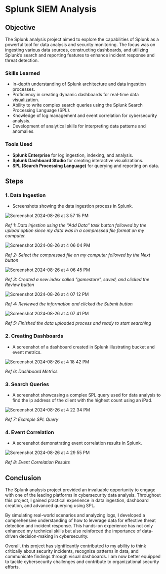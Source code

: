 # Splunk SIEM Analysis

## Objective
The Splunk analysis project aimed to explore the capabilities of Splunk as a powerful tool for data analysis and security monitoring. The focus was on ingesting various data sources, constructing dashboards, and utilizing Splunk’s search and reporting features to enhance incident response and threat detection.

### Skills Learned
- In-depth understanding of Splunk architecture and data ingestion processes.
- Proficiency in creating dynamic dashboards for real-time data visualization.
- Ability to write complex search queries using the Splunk Search Processing Language (SPL).
- Knowledge of log management and event correlation for cybersecurity analysis.
- Development of analytical skills for interpreting data patterns and anomalies.

### Tools Used
- **Splunk Enterprise** for log ingestion, indexing, and analysis.
- **Splunk Dashboard Studio** for creating interactive visualizations.
- **SPL (Search Processing Language)** for querying and reporting on data.

## Steps

### 1. **Data Ingestion**
   - Screenshots showing the data ingestion process in Splunk.
     
![Screenshot 2024-08-26 at 3 57 15 PM](https://github.com/user-attachments/assets/92935f20-3822-4cb2-8f7b-3926963a75c1)

*Ref 1: Data injestion using the "Add Data" task button followed by the upload option since my data was in a compressed file format on my computer.*

![Screenshot 2024-08-26 at 4 06 04 PM](https://github.com/user-attachments/assets/a08d8ca9-2f5f-42e6-a849-d17bdeb46f2b)

*Ref 2: Select the compressed file on my computer followed by the Next button*

![Screenshot 2024-08-26 at 4 06 45 PM](https://github.com/user-attachments/assets/a9528c47-8fda-4cd8-a9e0-4a30ed27d637)

*Ref 3: Created a new index called "gamestore", saved, and clicked the Review button*

![Screenshot 2024-08-26 at 4 07 12 PM](https://github.com/user-attachments/assets/c8f602b8-4aca-466d-aa63-5dcb39778510)

*Ref 4: Reviewed the information and clicked the Submit button*

![Screenshot 2024-08-26 at 4 07 41 PM](https://github.com/user-attachments/assets/09ec2775-05c6-422b-914c-b47200a5e222)

   *Ref 5: Finished the data uploaded process and ready to start searching*

### 2. **Creating Dashboards**
   - A screenshot of a dashboard created in Splunk illustrating bucket and event metrics.
     
![Screenshot 2024-08-26 at 4 18 42 PM](https://github.com/user-attachments/assets/e2d06111-900f-4123-ac97-73e95e000f5b)

   *Ref 6: Dashboard Metrics* 

### 3. **Search Queries**
   - A screenshot showcasing a complex SPL query used for data analysis to find the ip address of the client with the highest count using an iPad.
     
![Screenshot 2024-08-26 at 4 22 34 PM](https://github.com/user-attachments/assets/64d2b318-cd4d-44c9-a568-405a2ce78f41)

   *Ref 7: Example SPL Query*

### 4. **Event Correlation**
   - A screenshot demonstrating event correlation results in Splunk.
     
![Screenshot 2024-08-26 at 4 29 55 PM](https://github.com/user-attachments/assets/92d9b325-a435-4fb7-834e-96c262aafe5f)

   *Ref 8: Event Correlation Results*

## Conclusion
The Splunk analysis project provided an invaluable opportunity to engage with one of the leading platforms in cybersecurity data analysis. Throughout this project, I gained practical experience in data ingestion, dashboard creation, and advanced querying using SPL. 

By simulating real-world scenarios and analyzing logs, I developed a comprehensive understanding of how to leverage data for effective threat detection and incident response. This hands-on experience has not only enhanced my technical skills but also reinforced the importance of data-driven decision-making in cybersecurity.

Overall, this project has significantly contributed to my ability to think critically about security incidents, recognize patterns in data, and communicate findings through visual dashboards. I am now better equipped to tackle cybersecurity challenges and contribute to organizational security efforts.

